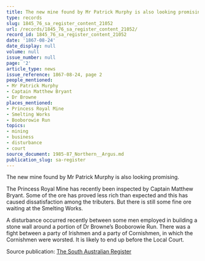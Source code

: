 ```yaml
---
title: The new mine found by Mr Patrick Murphy is also looking promising.
type: records
slug: 1845_76_sa_register_content_21052
url: /records/1845_76_sa_register_content_21052/
record_id: 1845_76_sa_register_content_21052
date: '1867-08-24'
date_display: null
volume: null
issue_number: null
page: '2'
article_type: news
issue_reference: 1867-08-24, page 2
people_mentioned:
- Mr Patrick Murphy
- Captain Matthew Bryant
- Dr Browne
places_mentioned:
- Princess Royal Mine
- Smelting Works
- Booborowie Run
topics:
- mining
- business
- disturbance
- court
source_document: 1985-87_Northern__Argus.md
publication_slug: sa-register
---
```


The new mine found by Mr Patrick Murphy is also looking promising.

The Princess Royal Mine has recently been inspected by Captain Matthew Bryant.  Some of the ore has proved less rich than expected and this has caused dissatisfaction among the tributers.  But there is still some fine ore waiting at the Smelting Works.

A disturbance occurred recently between some men employed in building a stone wall around a portion of Dr Browne’s Booborowie Run. There was a fight between a party of Irishmen and a party of Cornishmen, in which the Cornishmen were worsted.  It is likely to end up before the Local Court.

Source publication: [The South Australian Register](/publications/sa-register/)
